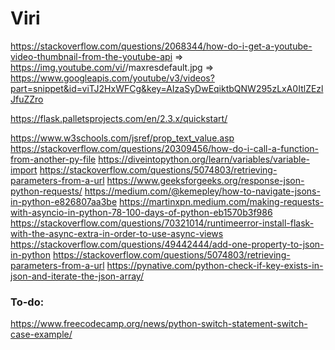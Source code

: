 # Viri
https://stackoverflow.com/questions/2068344/how-do-i-get-a-youtube-video-thumbnail-from-the-youtube-api
=> https://img.youtube.com/vi/<youtube id>/maxresdefault.jpg
=> https://www.googleapis.com/youtube/v3/videos?part=snippet&id=viTJ2HxWFCg&key=AIzaSyDwEqiktbQNW295zLxA0ItlZEzlJfuZZro

https://flask.palletsprojects.com/en/2.3.x/quickstart/


https://www.w3schools.com/jsref/prop_text_value.asp
https://stackoverflow.com/questions/20309456/how-do-i-call-a-function-from-another-py-file
https://diveintopython.org/learn/variables/variable-import
https://stackoverflow.com/questions/5074803/retrieving-parameters-from-a-url
https://www.geeksforgeeks.org/response-json-python-requests/
https://medium.com/@kemepley/how-to-navigate-jsons-in-python-e826807aa3be
https://martinxpn.medium.com/making-requests-with-asyncio-in-python-78-100-days-of-python-eb1570b3f986
https://stackoverflow.com/questions/70321014/runtimeerror-install-flask-with-the-async-extra-in-order-to-use-async-views
https://stackoverflow.com/questions/49442444/add-one-property-to-json-in-python
https://stackoverflow.com/questions/5074803/retrieving-parameters-from-a-url
https://pynative.com/python-check-if-key-exists-in-json-and-iterate-the-json-array/

### To-do:
https://www.freecodecamp.org/news/python-switch-statement-switch-case-example/